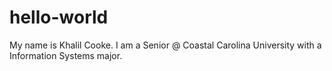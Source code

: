 # hello-world

My name is Khalil Cooke. I am a Senior @ Coastal Carolina University with a Information Systems major.
